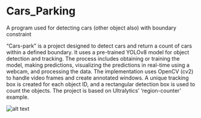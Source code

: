 # Cars_Parking
A program used for detecting cars (other object also) with boundary constraint 

“Cars-park” is a project designed to detect cars and return a count of cars within a defined boundary. It uses a pre-trained YOLOv8 model for object detection and tracking. The process includes obtaining or training the model, making predictions, visualizing the predictions in real-time using a webcam, and processing the data. The implementation uses OpenCV (cv2) to handle video frames and create annotated windows. A unique tracking box is created for each object ID, and a rectangular detection box is used to count the objects. The project is based on Ultralytics’ ‘region-counter’ example.

![alt text](https://github.com/Pandaser/Cars_Parking/blob/Image.png?raw=true)


